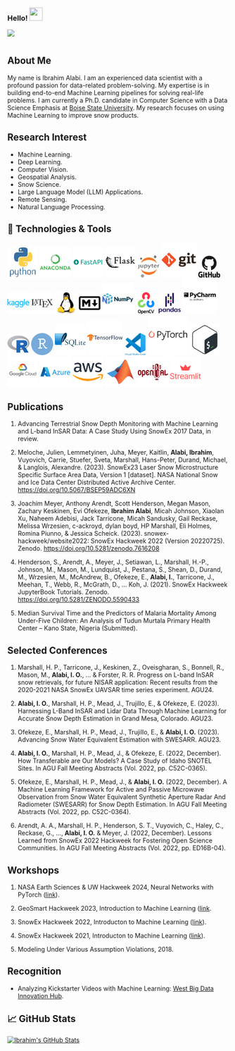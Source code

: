
### Hello! <img src="https://raw.githubusercontent.com/MartinHeinz/MartinHeinz/master/wave.gif" width="30px" height="30px" />

[<img src="https://img.shields.io/twitter/url?label=Follow%20me&url=https%3A%2F%2Ftwitter.com%2FAnalystIbrahim" />](https://twitter.com/AnalystIbrahim)
<!--
[<img src="https://img.shields.io/badge/LinkedIn-0077B5?style=for-the-badge&logo=linkedin&logoColor=white" />](https://www.linkedin.com/in/ibrahim-alabi-394a17175/)
-->

#

## About Me

My name is Ibrahim Alabi. I am an experienced data scientist with a profound passion for data-related problem-solving. My expertise is in building end-to-end Machine Learning pipelines for solving real-life problems. I am currently a Ph.D. candidate in Computer Science with a Data Science Emphasis at [Boise State University](https://www.boisestate.edu/computing/directory/student-directory/ibrahim-olalekan-alabi/). My research focuses on using Machine Learning to improve snow products. 


## Research Interest

* Machine Learning.
* Deep Learning.
* Computer Vision.
* Geospatial Analysis.
* Snow Science.
* Large Language Model (LLM) Applications.
* Remote Sensing.
* Natural Language Processing.


## 🔧 Technologies & Tools

<img src="https://github.com/devicons/devicon/blob/master/icons/python/python-original-wordmark.svg"  alt="Python Logo" width="70px" height="70px" /> <img src="https://github.com/devicons/devicon/blob/master/icons/anaconda/anaconda-original-wordmark.svg" alt="Anaconda Logo" width="70px" height="70px" /> 
<img src="https://github.com/devicons/devicon/blob/master/icons/fastapi/fastapi-original-wordmark.svg" alt="FastAPI Logo" width="70px" height="70px" /> 
<img src="https://github.com/devicons/devicon/blob/master/icons/flask/flask-original-wordmark.svg" alt="Flask Logo" width="70px" height="70px" /> 
<img src="https://github.com/devicons/devicon/blob/master/icons/jupyter/jupyter-original-wordmark.svg" alt="Jupyter Logo" width="50px" height="50px" /> 
<img src="https://github.com/devicons/devicon/blob/master/icons/git/git-original-wordmark.svg"  alt="Git Logo" width="80px" height="80px" /> 
<img src="https://github.com/devicons/devicon/blob/master/icons/github/github-original-wordmark.svg"  alt="GitHub Logo" width="50px" height="50px" /> 
<img src="https://github.com/devicons/devicon/blob/master/icons/kaggle/kaggle-original-wordmark.svg"  alt="Kaggle Logo" width="50px" height="50px" /> 
<img src="https://github.com/devicons/devicon/blob/master/icons/latex/latex-original.svg"  alt="Latex Logo" width="50px" height="50px" /> 
<img src="https://github.com/devicons/devicon/blob/master/icons/linux/linux-original.svg"  alt="Linux Logo" width="50px" height="50px" /> 
<img src="https://github.com/devicons/devicon/blob/master/icons/markdown/markdown-original.svg"  alt="Markdown Logo" width="50px" height="50px" /> 
<img src="https://github.com/devicons/devicon/blob/master/icons/numpy/numpy-original-wordmark.svg"  alt="Numpy Logo" width="70px" height="70px" /> 
<img src="https://github.com/devicons/devicon/blob/master/icons/opencv/opencv-original-wordmark.svg"  alt="Opencv Logo" width="50px" height="50px" /> 
<img src="https://github.com/devicons/devicon/blob/master/icons/pandas/pandas-original-wordmark.svg"  alt="Pandas Logo" width="50px" height="50px" /> 
<img src="https://github.com/devicons/devicon/blob/master/icons/pycharm/pycharm-original-wordmark.svg"  alt="Pycharm Logo" width="80px" height="80px" /> 
<img src="https://github.com/devicons/devicon/blob/master/icons/r/r-original.svg"  alt="R Logo" width="50px" height="50px" /> 
<img src="https://github.com/devicons/devicon/blob/master/icons/rstudio/rstudio-original.svg"  alt="RStudio Logo" width="50px" height="50px" /> 
<img src="https://github.com/devicons/devicon/blob/master/icons/sqlite/sqlite-original-wordmark.svg"  alt="Sqlite Logo" width="70px" height="70px" /> 
<img src="https://github.com/devicons/devicon/blob/master/icons/tensorflow/tensorflow-original-wordmark.svg"  alt="TensorFlow Logo" width="80px" height="80px" /> 
<img src="https://github.com/devicons/devicon/blob/master/icons/vscode/vscode-original-wordmark.svg"  alt="VScode Logo" width="50px" height="50px" /> 
<img src="https://github.com/devicons/devicon/blob/master/icons/pytorch/pytorch-original-wordmark.svg"  alt="PyTorch Logo" width="90px" height="90px" /> 
<img src="https://github.com/devicons/devicon/blob/master/icons/bash/bash-original.svg"  alt="Bash Logo" width="70px" height="70px" /> 
<img src="https://github.com/devicons/devicon/blob/master/icons/googlecloud/googlecloud-original-wordmark.svg"  alt="GCP Logo" width="70px" height="70px" />
<img src="https://github.com/devicons/devicon/blob/master/icons/azure/azure-original-wordmark.svg"  alt="Azure Logo" width="70px" height="70px" />
<img src="https://github.com/devicons/devicon/blob/master/icons/amazonwebservices/amazonwebservices-original-wordmark.svg"  alt="AWS Logo" width="70px" height="70px" />
<img src="https://github.com/devicons/devicon/blob/master/icons/matlab/matlab-original.svg"  alt="Matlab Logo" width="70px" height="70px" />
<img src="https://github.com/devicons/devicon/blob/master/icons/openal/openal-plain.svg"  alt="OpenAI Logo" width="70px" height="70px" />
<img src="https://github.com/devicons/devicon/blob/master/icons/streamlit/streamlit-plain-wordmark.svg"  alt="OpenAI Logo" width="70px" height="70px" />


## Publications

1. Advancing Terrestrial Snow Depth Monitoring with Machine Learning and L-band InSAR Data: A Case Study Using SnowEx 2017 Data, in review.

2. Meloche, Julien, Lemmetyinen, Juha, Meyer, Kaitlin, **Alabi, Ibrahim**, Vuyovich, Carrie, Stuefer, Sveta, Marshall, Hans-Peter, Durand, Michael, & Langlois, Alexandre. (2023). SnowEx23 Laser Snow Microstructure Specific Surface Area Data, Version 1 [dataset]. NASA National Snow and Ice Data Center Distributed Active Archive Center. https://doi.org/10.5067/BSEP59ADC6XN

3. Joachim Meyer, Anthony Arendt, Scott Henderson, Megan Mason, Zachary Keskinen, Evi Ofekeze, **Ibrahim Alabi**, Micah Johnson, Xiaolan Xu, Naheem Adebisi, Jack Tarricone, Micah Sandusky, Gail Reckase, Melissa Wrzesien, c-ackroyd, dylan boyd, HP Marshall, Eli Holmes, Romina Piunno, & Jessica Scheick. (2023). snowex-hackweek/website2022: SnowEx Hackweek 2022 (Version 20220725). Zenodo. https://doi.org/10.5281/zenodo.7616208

4. Henderson, S., Arendt, A., Meyer, J., Setiawan, L., Marshall, H.-P., Johnson, M., Mason, M., Lundquist, J., Pestana, S., Shean, D., Durand, M., Wrzesien, M., McAndrew, B., Ofekeze, E., **Alabi, I.**, Tarricone, J., Meehan, T., Webb, R., McGrath, D., … Koh, J. (2021). SnowEx Hackweek JupyterBook Tutorials. Zenodo. https://doi.org/10.5281/ZENODO.5590433

5. Median Survival Time and the Predictors of Malaria Mortality Among Under-Five Children: An Analysis of Tudun Murtala Primary Health Center – Kano State, Nigeria (Submitted).

## Selected Conferences

1. Marshall, H. P., Tarricone, J., Keskinen, Z., Oveisgharan, S., Bonnell, R., Mason, M., **Alabi, I. O.**, ... & Forster, R. R. Progress on L-band InSAR snow retrievals, for future NISAR application: Recent results from the 2020-2021 NASA SnowEx UAVSAR time series experiment. AGU24.
  
2. **Alabi, I. O.**, Marshall, H. P., Mead, J., Trujillo, E., & Ofekeze, E. (2023). Harnessing L-Band InSAR and Lidar Data Through Machine Learning for Accurate Snow Depth Estimation in Grand Mesa, Colorado. AGU23.

3. Ofekeze, E., Marshall, H. P., Mead, J., Trujillo, E., & **Alabi, I. O.** (2023). Advancing Snow Water Equivalent Estimation with SWESARR. AGU23.

4. **Alabi, I. O.**, Marshall, H. P., Mead, J., & Ofekeze, E. (2022, December). How Transferable are Our Models? A Case Study of Idaho SNOTEL Sites. In AGU Fall Meeting Abstracts (Vol. 2022, pp. C52C-0365).

5. Ofekeze, E., Marshall, H. P., Mead, J., & **Alabi, I. O.** (2022, December). A Machine Learning Framework for Active and Passive Microwave Observation from Snow Water Equivalent Synthetic Aperture Radar And Radiometer (SWESARR) for Snow Depth Estimation. In AGU Fall Meeting Abstracts (Vol. 2022, pp. C52C-0364).

6. Arendt, A. A., Marshall, H. P., Henderson, S. T., Vuyovich, C., Haley, C., Reckase, G., ..., **Alabi, I. O.** & Meyer, J. (2022, December). Lessons Learned from SnowEx 2022 Hackweek for Fostering Open Science Communities. In AGU Fall Meeting Abstracts (Vol. 2022, pp. ED16B-04).

## Workshops 

1. NASA Earth Sciences & UW Hackweek 2024, Neural Networks with PyTorch ([link](https://snowex-2024.hackweek.io/tutorials/NN_with_Pytorch/intro.html)).

2. GeoSmart Hackweek 2023, Introduction to Machine Learning ([link]([https://geosmart.hackweek.io/](https://geosmart-2023.hackweek.io/tutorials/tree_models/Tree_Models_in_ML.html)).

3. SnowEx Hackweek 2022, Introducton to Machine Learning ([link](https://snowex-2022.hackweek.io/tutorials/machine_learning/Machine_Learning_Tutorial.html)).

4. SnowEx Hackweek 2021, Introducton to Machine Learning ([link](https://snowex-2021.hackweek.io/tutorials/machine-learning/Machine_Learning_Tutorial.html)).

5. Modeling Under Various Assumption Violations, 2018.

## Recognition

* Analyzing Kickstarter Videos with Machine Learning: [West Big Data Innovation Hub](https://www.westbigdatahub.org/post/boise-state-university-graduate-students-use-big-data-to-analyze-kickstarter-videos).

## &#x1f4c8; GitHub Stats

<a href="https://github.com/Ibrahim-Ola/Ibrahim-Ola">
  <img align="center" src="https://github-readme-stats.vercel.app/api?username=Ibrahim-Ola&show_icons=true&line_height=27&count_private=true&title_color=ffffff&text_color=c9cacc&icon_color=2bbc8a&bg_color=1d1f21" alt="Ibrahim's GitHub Stats" />
</a>



<!--
**Ibrahim-Ola/Ibrahim-Ola** is a ✨ _special_ ✨ repository because its `README.md` (this file) appears on your GitHub profile.

Here are some ideas to get you started:

- 🔭 I’m currently working on ...
- 🌱 I’m currently learning ...
- 👯 I’m looking to collaborate on ...
- 🤔 I’m looking for help with ...
- 💬 Ask me about ...
- 📫 How to reach me: ...
- 😄 Pronouns: ...
- ⚡ Fun fact: ...

## &#x1f4c8; GitHub Stats

<a href="https://github.com/Ibrahim-Ola/Ibrahim-Ola">
  <img align="center" src="https://github-readme-stats.vercel.app/api?username=Ibrahim-Ola&show_icons=true&line_height=27&count_private=true&title_color=ffffff&text_color=c9cacc&icon_color=2bbc8a&bg_color=1d1f21" alt="Ibrahim's GitHub Stats" />
</a>
-->
